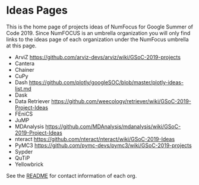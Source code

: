 
# Ideas Pages

This is the home page of projects ideas of NumFocus for Google Summer of Code 2019.
Since NumFOCUS is an umbrella organization you will only find links to the ideas
page of each organization under the NumFocus umbrella at this page.


- ArviZ https://github.com/arviz-devs/arviz/wiki/GSoC-2019-projects
- Cantera
- Chainer
- CuPy
- Dash https://github.com/plotly/googleSOC/blob/master/plotly-ideas-list.md
- Dask
- Data Retriever https://github.com/weecology/retriever/wiki/GSoC-2019-Project-Ideas
- FEniCS
- JuMP
- MDAnalysis https://github.com/MDAnalysis/mdanalysis/wiki/GSoC-2019-Project-Ideas
- nteract https://github.com/nteract/nteract/wiki/GSoC-2019-Ideas
- PyMC3 https://github.com/pymc-devs/pymc3/wiki/GSoC-2019-projects
- Sypder 
- QuTiP
- Yellowbrick


See the [README](https://github.com/numfocus/gsoc/blob/master/README.md) for contact information of each org.
